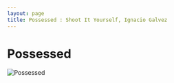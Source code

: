 ```yaml
---
layout: page
title: Possessed : Shoot It Yourself, Ignacio Galvez
---
```


# Possessed

![Possessed](http://assets.farmhouse.co/publishing/1-shoot-it-yourself/images/possessed-1.jpg)
